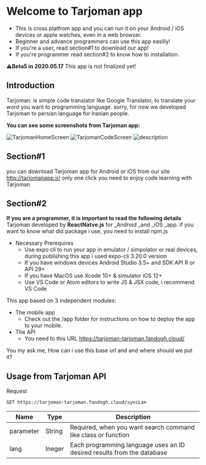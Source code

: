 # Welcome to Tarjoman app
* This is cross platfrom app and you can run it on your Android / iOS devices or apple watches, even in a web browser.
* Beginner and advance programmers can use this app easlily!
* If you're a user, read section#1 to download our app!
* If you're programmer read section#2 to know how to installation.

⚠️**Beta5 in 2020.05.17** This app is not finalized yet! 
##  Introduction
Tarjoman: is simple code translator like Google Translator, to translate your word you want to programming language.
sorry, for now we developed Tarjoman to persian language for Iranian people.

**You can see some screenshots from Tarjoman app:**

![TarjomanHomeScreen](https://github.com/asnTeam/Tarjoman/blob/master/images/TarjomanCodeDescription.png)
![TarjomanCodeScreen](https://github.com/asnTeam/Tarjoman/blob/master/images/TarjomanCodepage.png)
![description](https://github.com/asnTeam/Tarjoman/blob/master/images/TarjomanHomePage.png)
## Section#1
you can download Tarjoman app for Android or iOS from our site 
http://tarjomanapp.ir/
only one click you need to enjoy code learning with Tarjoman

## Section#2
**If you are a programmer, it is important to read the following details**
Tarjoman developed by **ReactNatve.js** for _Android _and _iOS _app. if you want to know what did package i use, you need to install npm.js

* Necessary Prerequires 
   * Use expo cli to run your app in emulator / simpolator or real devices, during publishing this app i used expo-cli 3.20.0 version
   * If you have windows devices Android Studio 3.5+ and SDK API R or API 29+
   * If you have MacOS use Xcode 10+ & simulator iOS 12+
   * Use VS Code or Atom editors to write JS & JSX code, i recommend VS Code

This app based on 3 independent modules:
* The mobile app
   * Check out the /app folder for instructions on how to deploy the app to your mobile.
* The API 
   * You need to this URL https://tarjoman-tarjoman.fandogh.cloud/

You my ask me, How can i use this base url and and where should we put it?

## Usage from Tarjoman API

Request

`GET https://tarjoman-tarjoman.fandogh.cloud/syncLan`

| Name | Type | Description                                                                     |
|------|------|---------------------------------------------------------------------------------|
|parameter| String |Required, when you want search command like class or function               |
|lang| Ineger |Each programming language uses an ID desired results from the database           |
